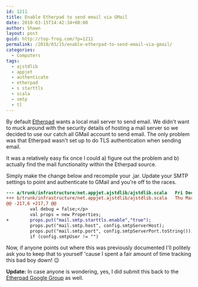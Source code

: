 ```yaml
---
id: 1211
title: Enable Etherpad to send email via GMail
date: 2010-03-15T14:42:34+00:00
author: Shawn
layout: post
guid: http://top-frog.com/?p=1211
permalink: /2010/03/15/enable-etherpad-to-send-email-via-gmail/
categories:
  - Computers
tags:
  - ajstdlib
  - appjet
  - authenticate
  - etherpad
  - s starttls
  - scala
  - smtp
  - tl
---
```

By default [Etherpad](http://code.google.com/p/etherpad/) wants a local mail server to send email. We didn't want to muck around with the security details of hosting a mail server so we decided to use our catch all GMail account to send email. The only problem was that Etherpad wasn't set up to do TLS authentication when sending email.

It was a relatively easy fix once I could a) figure out the problem and b) actually find the mail functionality within the Etherpad source.

Simply make the change below and recompile your .jar. Update your SMTP settings to point and authenticate to GMail and you're off to the races.

``` diff
--- a/trunk/infrastructure/net.appjet.ajstdlib/ajstdlib.scala   Fri Dec 25 22:53:09 2009 -0500
+++ b/trunk/infrastructure/net.appjet.ajstdlib/ajstdlib.scala   Thu Mar 11 14:38:29 2010 -0700
@@ -217,6 +217,7 @@
         val debug = false;</p>
         val props = new Properties;
+        props.put("mail.smtp.starttls.enable","true");
         props.put("mail.smtp.host", config.smtpServerHost);
         props.put("mail.smtp.port", config.smtpServerPort.toString());
         if (config.smtpUser != "")
```

Now, if anyone points out where this was previously documented I'll politely ask you to keep that to yourself 'cause I spent a fair amount of time tracking this bad boy down! 😉

**Update:** In case anyone is wondering, yes, I did submit this back to the [Etherpad Google Group](http://groups.google.com/group/etherpad-open-source-discuss/browse_thread/thread/7a9289c642ccfc87) as well.